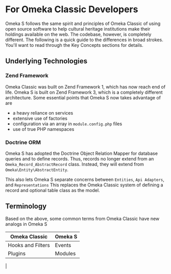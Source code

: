 # For Omeka Classic Developers

Omeka S follows the same spirit and principles of Omeka Classic of using open source software to help cultural heritage institutions make their holdings available on the web. The codebase, however, is completely different. The following is a quick guide to the differences in broad strokes. You'll want to read through the Key Concepts sections for details.

## Underlying Technologies

### Zend Framework

Omeka Classic was built on Zend Framework 1, which has now reach end of life. Omeka S is built on Zend Framework 3, which is a completely different architecture. Some essential points that Omeka S now takes advantage of are

* a heavy reliance on services
* extensive use of factories
* configuration via an array in `module.config.php` files
* use of true PHP namespaces

### Doctrine ORM

Omeka S has adopted the Doctrine Object Relation Mapper for database queries and to define records. Thus, records no longer extend from an `Omeka_Record_AbstractRecord` class. Instead, they will extend from `Omeka\Entity\AbstractEntity`.

This also lets Omeka S separate concerns between `Entities`, `Api Adapters`, and `Representations` This replaces the Omeka Classic system of defining a record and optional table class as the model.

## Terminology

Based on the above, some common terms from Omeka Classic have new analogs in Omeka S

| Omeka Classic | Omeka S |
|---------------|---------|
|Hooks and Filters | Events |
|Plugins           | Modules |
| 

